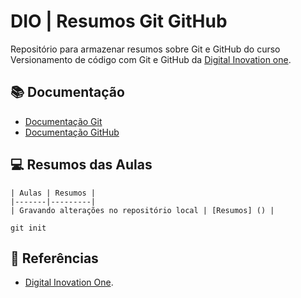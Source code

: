 
# DIO | Resumos Git  GitHub

Repositório para armazenar resumos sobre Git e GitHub do curso Versionamento de código com Git e GitHub da [Digital Inovation one](https://web.dio.me/).

## 📚 Documentação 
- [Documentação Git](https://git-scm.com/doc)
- [Documentação GitHub](https://docs.github.com/)

## 💻 Resumos das Aulas

    | Aulas | Resumos |
    |-------|---------|
    | Gravando alterações no repositório local | [Resumos] () | 


```
git init 
```

## 🔎 Referências
- [Digital Inovation One](https://web.dio.me/).